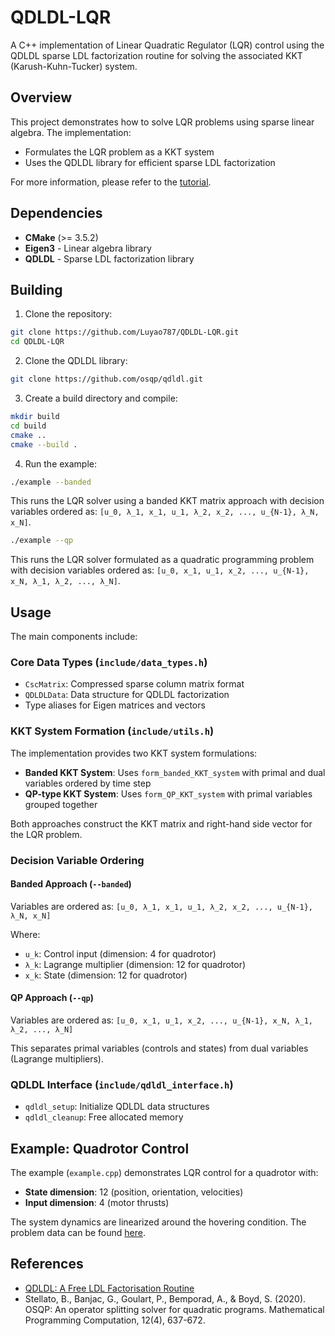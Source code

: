 # QDLDL-LQR

A C++ implementation of Linear Quadratic Regulator (LQR) control using the QDLDL sparse LDL factorization routine for solving the associated KKT (Karush-Kuhn-Tucker) system.

## Overview

This project demonstrates how to solve LQR problems using sparse linear algebra. The implementation:

- Formulates the LQR problem as a KKT system
- Uses the QDLDL library for efficient sparse LDL factorization

For more information, please refer to the [tutorial](https://luyao787.github.io/blog/2025/LQP2/).

## Dependencies

- **CMake** (>= 3.5.2)
- **Eigen3** - Linear algebra library
- **QDLDL** - Sparse LDL factorization library

## Building

1. Clone the repository:
```bash
git clone https://github.com/Luyao787/QDLDL-LQR.git
cd QDLDL-LQR
```

2. Clone the QDLDL library:
```bash
git clone https://github.com/osqp/qdldl.git
```

3. Create a build directory and compile:
```bash
mkdir build
cd build
cmake ..
cmake --build .
```

4. Run the example:
```bash
./example --banded
```
This runs the LQR solver using a banded KKT matrix approach with decision variables ordered as: `[u_0, λ_1, x_1, u_1, λ_2, x_2, ..., u_{N-1}, λ_N, x_N]`.

```bash
./example --qp
```
This runs the LQR solver formulated as a quadratic programming problem with decision variables ordered as: `[u_0, x_1, u_1, x_2, ..., u_{N-1}, x_N, λ_1, λ_2, ..., λ_N]`.


## Usage

The main components include:

### Core Data Types (`include/data_types.h`)
- `CscMatrix`: Compressed sparse column matrix format
- `QDLDLData`: Data structure for QDLDL factorization
- Type aliases for Eigen matrices and vectors

### KKT System Formation (`include/utils.h`)
The implementation provides two KKT system formulations:

- **Banded KKT System**: Uses `form_banded_KKT_system` with primal and dual variables ordered by time step
- **QP-type KKT System**: Uses `form_QP_KKT_system` with primal variables grouped together

Both approaches construct the KKT matrix and right-hand side vector for the LQR problem.

### Decision Variable Ordering

#### Banded Approach (`--banded`)
Variables are ordered as: `[u_0, λ_1, x_1, u_1, λ_2, x_2, ..., u_{N-1}, λ_N, x_N]`

Where:
- `u_k`: Control input (dimension: 4 for quadrotor)
- `λ_k`: Lagrange multiplier (dimension: 12 for quadrotor)  
- `x_k`: State (dimension: 12 for quadrotor)

#### QP Approach (`--qp`)
Variables are ordered as: `[u_0, x_1, u_1, x_2, ..., u_{N-1}, x_N, λ_1, λ_2, ..., λ_N]`

This separates primal variables (controls and states) from dual variables (Lagrange multipliers).

### QDLDL Interface (`include/qdldl_interface.h`)
- `qdldl_setup`: Initialize QDLDL data structures
- `qdldl_cleanup`: Free allocated memory

## Example: Quadrotor Control

The example (`example.cpp`) demonstrates LQR control for a quadrotor with:

- **State dimension**: 12 (position, orientation, velocities)
- **Input dimension**: 4 (motor thrusts)

The system dynamics are linearized around the hovering condition. The problem data can be found [here](https://osqp.org/docs/release-0.6.3/examples/mpc.html).

## References

- [QDLDL: A Free LDL Factorisation Routine](https://github.com/osqp/qdldl)
- Stellato, B., Banjac, G., Goulart, P., Bemporad, A., & Boyd, S. (2020). OSQP: An operator splitting solver for quadratic programs. Mathematical Programming Computation, 12(4), 637-672.
